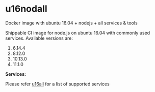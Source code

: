 # u16nodall
Docker image with ubuntu 16.04 + nodejs + all services &amp; tools

Shippable CI image for node.js on ubuntu 16.04 with commonly used services. Available versions are:



  1.  6.14.4
  2.  8.12.0
  3.  10.13.0
  4.  11.1.0
  

  
**Services:**

Please refer [u16all](https://github.com/dry-dock/u16all) for a list of supported services
